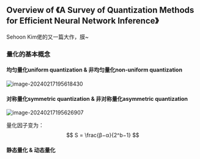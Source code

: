 
## Overview of 《A Survey of Quantization Methods for Efficient Neural Network Inference》

Sehoon Kim佬的又一篇大作，膜~

### 量化的基本概念

#### 均匀量化uniform quantization & 非均匀量化non-uniform quantization

![image-20240217195618430](C:\Users\32027\AppData\Roaming\Typora\typora-user-images\image-20240217195618430.png)

#### 对称量化symmetric quantization & 非对称量化asymmetric quantization

![image-20240217195626907](C:\Users\32027\AppData\Roaming\Typora\typora-user-images\image-20240217195626907.png)

量化因子变为：
$$
S = \frac{β−α}{2^b−1}
$$


#### 静态量化 & 动态量化
